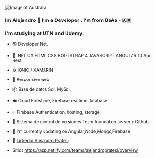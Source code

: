 
![Image of Australia](https://user-images.githubusercontent.com/55301751/99918503-191f7100-2cf6-11eb-9d07-9c342e3bb0da.jpg)


###  Im Alejandro  👋  I'm a Developer . I'm from BsAs - 🇦🇷
###  I'm studying at UTN and Udemy.

- :earth_americas: Developer Net.

- :wrench: .NET C# HTML CSS BOOTSTRAP 4 JAVASCRIPT ANGULAR 10 Api Rest

- ⚙️ IONIC / XAMARIN

- :iphone: Responsive web

- :package: Base de datos Sql, MySql, 

- ☁️ Cloud Firestone, Firebase realtime database 

- 💡 Firebase Authentication, hosting, storage

- 🚦 Sistema de control de versiones Team foundation server y Github

- 🌱 I'm currently updating on Angular,Node,Mongo,Firebase 

- 💬 
[Linkedin Alejandro Pratesi](https://www.linkedin.com/in/alejandropratesi/)


- Sitios  https://app.netlify.com/teams/alejandropratesi/overview

